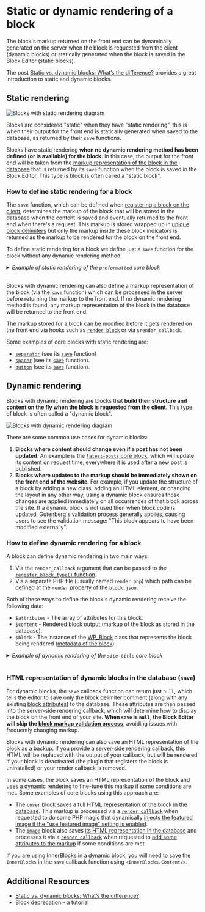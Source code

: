 # Static or dynamic rendering of a block

The block's markup returned on the front end can be dynamically generated on the server when the block is requested from the client (dynamic blocks) or statically generated when the block is saved in the Block Editor (static blocks).

<div class="callout callout-tip">
The post <a href="https://developer.wordpress.org/news/2023/02/27/static-vs-dynamic-blocks-whats-the-difference/">Static vs. dynamic blocks: What’s the difference?</a> provides a great introduction to static and dynamic blocks.
</div>

## Static rendering 

![Blocks with static rendering diagram](https://developer.wordpress.org/files/2024/01/static-rendering.png)

Blocks are considered "static" when they have "static rendering", this is when their output for the front end is statically generated when saved to the database, as returned by their `save` functions.

Blocks have static rendering **when no dynamic rendering method has been defined (or is available) for the block**. In this case, the output for the front end will be taken from the [markup representation of the block in the database](https://developer.wordpress.org/block-editor/getting-started/fundamentals/markup-representation-block/) that is returned by its `save` function when the block is saved in the Block Editor. This type is block is often called a "static block".

### How to define static rendering for a block

The `save` function, which can be defined when [registering a block on the client](https://developer.wordpress.org/block-editor/getting-started/fundamentals/registration-of-a-block/#registration-of-the-block-with-javascript-client-side), determines the markup of the block that will be stored in the database when the content is saved and eventually returned to the front end when there's a request. This markup is stored wrapped up in [unique block delimiters](https://developer.wordpress.org/block-editor/getting-started/fundamentals/markup-representation-block/) but only the markup inside these block indicators is returned as the markup to be rendered for the block on the front end.

To define static rendering for a block we define just a `save` function for the block without any dynamic rendering method.

<details><summary><em>Example of static rendering of the <code>preformatted</code> core block</em></summary>
<br/>
For example, the following <a href="https://github.com/WordPress/gutenberg/blob/trunk/packages/block-library/src/preformatted/save.js"><code>save</code> function</a> of the <a hreh="https://github.com/WordPress/gutenberg/tree/trunk/packages/block-library/src/preformatted"><code>preformatted</code></a> core block...

```js
import { RichText, useBlockProps } from '@wordpress/block-editor';

export default function save( { attributes } ) {
	const { content } = attributes;

	return (
		<pre { ...useBlockProps.save() }>
			<RichText.Content value={ content } />
		</pre>
	);
}
```

...generates the following markup representation of the block when `attributes.content` has the value `"This is some preformatted text"`...

```html
<!-- wp:preformatted -->
<pre class="wp-block-preformatted">This is some preformatted text</pre>
<!-- /wp:preformatted -->
```

...and it will return the following markup for the block to the front end when there's a request.

```html
<pre class="wp-block-preformatted">This is some preformatted text</pre>
```

</details>

<br/>

Blocks with dynamic rendering can also define a markup representation of the block (via the `save` function) which can be processed in the server before returning the markup to the front end. If no dynamic rendering method is found, any markup representation of the block in the database will be returned to the front end.

<div class="callout callout-info">
The markup stored for a block can be modified before it gets rendered on the front end via hooks such as <a href="https://developer.wordpress.org/reference/functions/render_block/"><code>render_block</code></a> or via <code>$render_callback</code>.
</div>

Some examples of core blocks with static rendering are:
- [`separator`](https://github.com/WordPress/gutenberg/blob/trunk/packages/block-library/src/separator) (see its [`save`](https://github.com/WordPress/gutenberg/blob/trunk/packages/block-library/src/separator/save.js) function) 
- [`spacer`](https://github.com/WordPress/gutenberg/blob/trunk/packages/block-library/src/spacer) (see its [`save`](https://github.com/WordPress/gutenberg/blob/trunk/packages/block-library/src/spacer/save.js) function).
- [`button`](https://github.com/WordPress/gutenberg/tree/trunk/packages/block-library/src/button) (see its [`save`](https://github.com/WordPress/gutenberg/blob/trunk/packages/block-library/src/button/save.js) function).


## Dynamic rendering

Blocks with dynamic rendering are blocks that **build their structure and content on the fly when the block is requested from the client**. This type of block is often called a "dynamic block".

![Blocks with dynamic rendering diagram](https://developer.wordpress.org/files/2024/01/dynamic-rendering.png)

There are some common use cases for dynamic blocks:

1. **Blocks where content should change even if a post has not been updated**. An example is the [`latest-posts` core block](https://github.com/WordPress/gutenberg/tree/trunk/packages/block-library/src/latest-posts), which will update its content on request time, everywhere it is used after a new post is published.
2. **Blocks where updates to the markup should be immediately shown on the front end of the website**. For example, if you update the structure of a block by adding a new class, adding an HTML element, or changing the layout in any other way, using a dynamic block ensures those changes are applied immediately on all occurrences of that block across the site. If a dynamic block is not used then when block code is updated, Gutenberg's [validation process](https://developer.wordpress.org/block-editor/reference-guides/block-api/block-edit-save/#validation) generally applies, causing users to see the validation message: "This block appears to have been modified externally".

### How to define dynamic rendering for a block

A block can define dynamic rendering in two main ways:
1. Via the `render_callback` argument that can be passed to the [`register_block_type()` function](https://developer.wordpress.org/block-editor/getting-started/fundamentals/registration-of-a-block/#registration-of-the-block-with-php-server-side).
1. Via a separate PHP file (usually named `render.php`) which path can be defined at the [`render` property of the `block.json`](https://developer.wordpress.org/block-editor/getting-started/fundamentals/block-json/#files-for-the-blocks-behavior-output-or-style).

Both of these ways to define the block's dynamic rendering receive the following data:
 - `$attributes` - The array of attributes for this block.
 - `$content` - Rendered block output (markup of the block as stored in the database).
 - `$block` - The instance of the [WP_Block](https://developer.wordpress.org/reference/classes/wp_block/) class that represents the block being rendered ([metadata of the block](https://developer.wordpress.org/block-editor/reference-guides/block-api/block-metadata/)).

<details><summary><em>Example of dynamic rendering of the <code>site-title</code> core block</em></summary>
<br/>

For example, the [`site-title`](https://github.com/WordPress/gutenberg/tree/trunk/packages/block-library/src/site-title) core block with the following function registered as [`render_callback`](https://github.com/WordPress/gutenberg/blob/trunk/packages/block-library/src/site-title/index.php)...


```php
function render_block_core_site_title( $attributes ) {
	$site_title = get_bloginfo( 'name' );
	if ( ! $site_title ) {
		return;
	}

	$tag_name = 'h1';
	$classes  = empty( $attributes['textAlign'] ) ? '' : "has-text-align-{$attributes['textAlign']}";
	if ( isset( $attributes['style']['elements']['link']['color']['text'] ) ) {
		$classes .= ' has-link-color';
	}

	if ( isset( $attributes['level'] ) ) {
		$tag_name = 0 === $attributes['level'] ? 'p' : 'h' . (int) $attributes['level'];
	}

	if ( $attributes['isLink'] ) {
		$aria_current = is_home() || ( is_front_page() && 'page' === get_option( 'show_on_front' ) ) ? ' aria-current="page"' : '';
		$link_target  = ! empty( $attributes['linkTarget'] ) ? $attributes['linkTarget'] : '_self';

		$site_title = sprintf(
			'<a href="%1$s" target="%2$s" rel="home"%3$s>%4$s</a>',
			esc_url( home_url() ),
			esc_attr( $link_target ),
			$aria_current,
			esc_html( $site_title )
		);
	}
	$wrapper_attributes = get_block_wrapper_attributes( array( 'class' => trim( $classes ) ) );

	return sprintf(
		'<%1$s %2$s>%3$s</%1$s>',
		$tag_name,
		$wrapper_attributes,
		// already pre-escaped if it is a link.
		$attributes['isLink'] ? $site_title : esc_html( $site_title )
	);
}
```

... generates the following markup representation of the block in the database (as [there's no `save` function defined for this block](https://github.com/WordPress/gutenberg/blob/trunk/packages/block-library/src/site-title/index.js))...

```html
<!-- wp:site-title /-->
```

...and it could generate the following markup for the block to the front end when there's a request (depending on the specific values on the server at request time).

```
<h1 class="wp-block-site-title"><a href="https://www.wp.org" target="_self" rel="home">My WordPress Website</a></h1>
```

</details>
<br/>

### HTML representation of dynamic blocks in the database (`save`)

For dynamic blocks, the `save` callback function can return just `null`, which tells the editor to save only the block delimiter comment (along with any existing [block attributes](https://developer.wordpress.org/block-editor/reference-guides/block-api/block-attributes/)) to the database. These attributes are then passed into the server-side rendering callback, which will determine how to display the block on the front end of your site. **When `save` is `null`, the Block Editor will skip the [block markup validation process](https://developer.wordpress.org/block-editor/reference-guides/block-api/block-edit-save/#validation)**, avoiding issues with frequently changing markup.

Blocks with dynamic rendering can also save an HTML representation of the block as a backup. If you provide a server-side rendering callback, this HTML will be replaced with the output of your callback, but will be rendered if your block is deactivated (the plugin that registers the block is uninstalled) or your render callback is removed.

In some cases, the block saves an HTML representation of the block and uses a dynamic rendering to fine-tune this markup if some conditions are met. Some examples of core blocks using this approach are:
- The [`cover`](https://github.com/WordPress/gutenberg/blob/trunk/packages/block-library/src/cover) block saves a [full HTML representation of the block in the database](https://github.com/WordPress/gutenberg/blob/trunk/packages/block-library/src/cover/save.js). This markup is processed via a [`render_callback`](https://github.com/WordPress/gutenberg/blob/22741661998834e69db74ad863705ee2ce97b446/packages/block-library/src/cover/index.php#L74) when requested to do some PHP magic that dynamically [injects the featured image if the "use featured image" setting is enabled](https://github.com/WordPress/gutenberg/blob/22741661998834e69db74ad863705ee2ce97b446/packages/block-library/src/cover/index.php#L16).
- The [`image`](https://github.com/WordPress/gutenberg/blob/trunk/packages/block-library/src/image) block also saves [its HTML representation in the database](https://github.com/WordPress/gutenberg/blob/trunk/packages/block-library/src/image/save.js) and processes it via a [`render_callback`](https://github.com/WordPress/gutenberg/blob/22741661998834e69db74ad863705ee2ce97b446/packages/block-library/src/image/index.php#L363) when requested to [add some attributes to the markup](https://github.com/WordPress/gutenberg/blob/22741661998834e69db74ad863705ee2ce97b446/packages/block-library/src/image/index.php#L18) if some conditions are met.

If you are using [InnerBlocks](https://developer.wordpress.org/block-editor/how-to-guides/block-tutorial/nested-blocks-inner-blocks/) in a dynamic block, you will need to save the `InnerBlocks` in the `save` callback function using `<InnerBlocks.Content/>`.

## Additional Resources

- [Static vs. dynamic blocks: What’s the difference?](https://developer.wordpress.org/news/2023/02/27/static-vs-dynamic-blocks-whats-the-difference/)
- [Block deprecation – a tutorial](https://developer.wordpress.org/news/2023/03/10/block-deprecation-a-tutorial/)